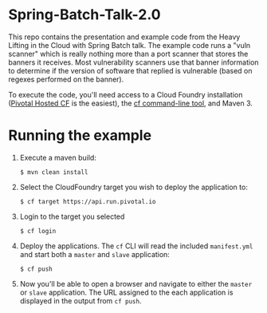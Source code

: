 Spring-Batch-Talk-2.0
=====================

This repo contains the presentation and example code from the Heavy Lifting in the Cloud with Spring Batch talk.  The example code runs a "vuln scanner" which is really nothing more than a port scanner that stores the banners it receives.  Most vulnerability scanners use that banner information to determine if the version of software that replied is vulnerable (based on regexes performed on the banner).

To execute the code, you'll need access to a Cloud Foundry installation ([Pivotal Hosted CF](http://docs.cloudfoundry.com/docs/dotcom/getting-started.html) is the easiest), the [cf command-line tool](http://docs.cloudfoundry.com/docs/using/managing-apps/cf/index.html), and Maven 3.

Running the example
===================

1. Execute a maven build:

    `$ mvn clean install`
2. Select the CloudFoundry target you wish to deploy the application to:

    `$ cf target https://api.run.pivotal.io` 
3. Login to the target you selected

    `$ cf login`
4. Deploy the applications. The `cf` CLI will read the included `manifest.yml` and start both a `master` and `slave` application:

    `$ cf push`
14. Now you'll be able to open a browser and navigate to either the `master` or `slave` application. The URL assigned to the each application is displayed in the output from `cf push`.

